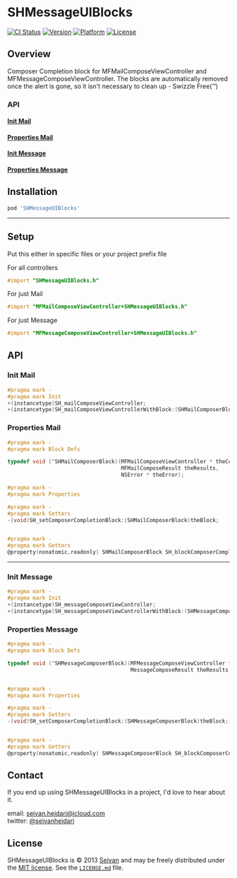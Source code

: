 SHMessageUIBlocks
==========
[![CI Status](https://img.shields.io/travis/seivan/SHMessageUIBlocks.svg?style=flat)](https://travis-ci.org/seivan/SHMessageUIBlocks)
[![Version](https://img.shields.io/cocoapods/v/SHMessageUIBlocks.svg?style=flat)](http://cocoadocs.org/docsets/SHMessageUIBlocks)
[![Platform](https://img.shields.io/cocoapods/p/SHMessageUIBlocks.svg?style=flat)](http://cocoadocs.org/docsets/SHMessageUIBlocks)
[![License](https://img.shields.io/cocoapods/l/SHMessageUIBlocks.svg?style=flat)](http://cocoadocs.org/docsets/SHMessageUIBlocks)

Overview
--------
Composer Completion block for MFMailComposeViewController and MFMessageComposeViewController. 
The blocks are automatically removed once the alert is gone, so it isn't necessary to clean up - Swizzle Free(™)

### API

#### [Init Mail](https://github.com/cocoastevia/SHMessageUIBlocks#init-mail-1)

#### [Properties Mail](https://github.com/cocoastevia/SHMessageUIBlocks#properties-mail-1)

#### [Init Message](https://github.com/cocoastevia/SHMessageUIBlocks#init-message-1)

#### [Properties Message](https://github.com/cocoastevia/SHMessageUIBlocks#properties-mail-1)


Installation
------------

```ruby
pod 'SHMessageUIBlocks'
```

***

Setup
-----

Put this either in specific files or your project prefix file

For all controllers

```objective-c
#import "SHMessageUIBlocks.h"
```

For just Mail

```objective-c
#import "MFMailComposeViewController+SHMessageUIBlocks.h"
```

For just Message

```objective-c
#import "MFMessageComposeViewController+SHMessageUIBlocks.h"
```

API
-----

### Init Mail

```objective-c
#pragma mark -
#pragma mark Init
+(instancetype)SH_mailComposeViewController;
+(instancetype)SH_mailComposeViewControllerWithBlock:(SHMailComposerBlock)theBlock;

```

### Properties Mail

```objective-c
#pragma mark -
#pragma mark Block Defs

typedef void (^SHMailComposerBlock)(MFMailComposeViewController * theController,
                                    MFMailComposeResult theResults,
                                    NSError * theError);

#pragma mark -
#pragma mark Properties

#pragma mark -
#pragma mark Setters
-(void)SH_setComposerCompletionBlock:(SHMailComposerBlock)theBlock;


#pragma mark -
#pragma mark Getters
@property(nonatomic,readonly) SHMailComposerBlock SH_blockComposerCompletion;

```

***


### Init Message

```objective-c
#pragma mark -
#pragma mark Init
+(instancetype)SH_messageComposeViewController;
+(instancetype)SH_messageComposeViewControllerWithBlock:(SHMessageComposerBlock)theBlock;

```


### Properties Message

```objective-c
#pragma mark -
#pragma mark Block Defs

typedef void (^SHMessageComposerBlock)(MFMessageComposeViewController * theController,
                                       MessageComposeResult theResults);


#pragma mark -
#pragma mark Properties

#pragma mark -
#pragma mark Setters
-(void)SH_setComposerCompletionBlock:(SHMessageComposerBlock)theBlock;


#pragma mark -
#pragma mark Getters
@property(nonatomic,readonly) SHMessageComposerBlock SH_blockComposerCompletion;

```



Contact
-------

If you end up using SHMessageUIBlocks in a project, I'd love to hear about it.

email: [seivan.heidari@icloud.com](mailto:seivan.heidari@icloud.com)  
twitter: [@seivanheidari](https://twitter.com/seivanheidari)

## License

SHMessageUIBlocks is © 2013 [Seivan](http://www.github.com/seivan) and may be freely
distributed under the [MIT license](http://opensource.org/licenses/MIT).
See the [`LICENSE.md`](https://github.com/cocoastevia/SHMessageUIBlocks/blob/master/LICENSE.md) file.


